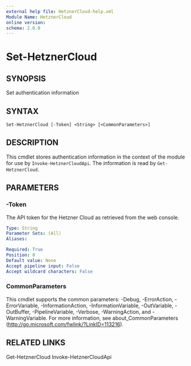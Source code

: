 ```yaml
---
external help file: HetznerCloud-help.xml
Module Name: HetznerCloud
online version:
schema: 2.0.0
---
```

# Set-HetznerCloud

## SYNOPSIS

Set authentication information

## SYNTAX

```
Set-HetznerCloud [-Token] <String> [<CommonParameters>]
```

## DESCRIPTION

This cmdlet stores authentication information in the context of the module for use by `Invoke-HetznerCloudApi`. The information is read by `Get-HetznerCloud`.

## PARAMETERS

### -Token

The API token for the Hetzner Cloud as retrieved from the web console.

```yaml
Type: String
Parameter Sets: (All)
Aliases:

Required: True
Position: 0
Default value: None
Accept pipeline input: False
Accept wildcard characters: False
```

### CommonParameters

This cmdlet supports the common parameters: -Debug, -ErrorAction, -ErrorVariable, -InformationAction, -InformationVariable, -OutVariable, -OutBuffer, -PipelineVariable, -Verbose, -WarningAction, and -WarningVariable.
For more information, see about_CommonParameters (http://go.microsoft.com/fwlink/?LinkID=113216).

## RELATED LINKS

Get-HetznerCloud
Invoke-HetznerCloudApi
